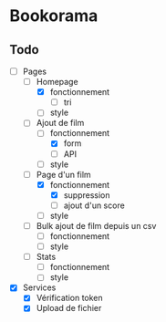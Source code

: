 # Bookorama



## Todo

- [ ] Pages
    - [ ] Homepage
        - [x] fonctionnement
            - [ ] tri
        - [ ] style
    - [ ] Ajout de film
        - [ ] fonctionnement
            - [x] form
            - [ ] API
        - [ ] style
    - [ ] Page d'un film
        - [x] fonctionnement
            - [x] suppression
            - [ ] ajout d'un score
        - [ ] style
    - [ ] Bulk ajout de film depuis un csv
        - [ ] fonctionnement
        - [ ] style
    - [ ] Stats
        - [ ] fonctionnement
        - [ ] style

- [x] Services
    - [x] Vérification token
    - [x] Upload de fichier
